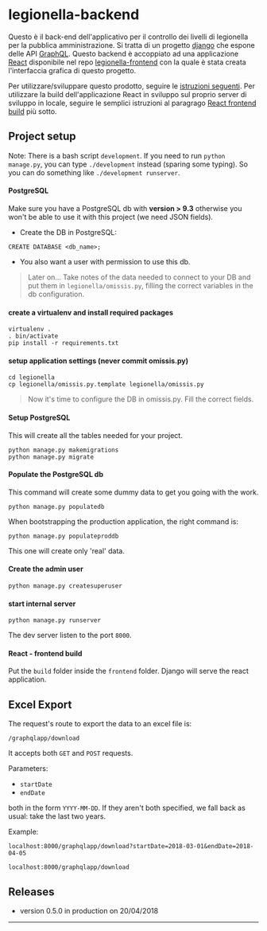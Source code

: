 # legionella-backend

Questo è il back-end dell'applicativo per il controllo dei livelli di legionella
per la pubblica amministrazione.
Si tratta di un progetto [django](https://www.djangoproject.com/) che espone
delle API [GraphQL](https://graphql.org/).
Questo backend è accoppiato ad una applicazione [React](https://reactjs.org/)
disponibile nel repo [legionella-frontend](https://github.com/RedTurtle/legionella-frontend) con
la quale è stata creata l'interfaccia grafica di questo progetto.


Per utilizzare/sviluppare questo prodotto, seguire le [istruzioni seguenti](#project-setup).
Per utilizzare la build dell'applicazione React in sviluppo sul proprio server di sviluppo in locale, seguire le semplici istruzioni al paragrago [React frontend build](#react---frontend-build) più sotto.


## Project setup

Note: There is a bash script `development`. If you need to run `python manage.py`,
you can type `./development` instead (sparing some typing). So you can do
something like `./development runserver`.


#### PostgreSQL

Make sure you have a PostgreSQL db with **version > 9.3** otherwise you won't be
able to use it with this project (we need JSON fields).

- Create the DB in PostgreSQL:

```
CREATE DATABASE <db_name>;
```

- You also want a user with permission to use this db.

> Later on...
> Take notes of the data needed to connect to your DB and put them in
> `legionella/omissis.py`, filling the correct variables in the db configuration.


#### create a virtualenv and install required packages

```
virtualenv .
. bin/activate
pip install -r requirements.txt
```


#### setup application settings (never commit omissis.py)

```
cd legionella
cp legionella/omissis.py.template legionella/omissis.py
```

> Now it's time to configure the DB in omissis.py. Fill the correct fields.


#### Setup PostgreSQL

This will create all the tables needed for your project.

```
python manage.py makemigrations
python manage.py migrate
```


#### Populate the PostgreSQL db

This command will create some dummy data to get you going with the work.

```
python manage.py populatedb
```

When bootstrapping the production application, the right command is:

```
python manage.py populateproddb
```

This one will create only 'real' data.


#### Create the admin user

```
python manage.py createsuperuser
```


#### start internal server

```
python manage.py runserver
```

The dev server listen to the port `8000`.


#### React - frontend build

Put the `build` folder inside the `frontend` folder.
Django will serve the react application.


## Excel Export

The request's route to export the data to an excel file is:

    /graphqlapp/download

It accepts both `GET` and `POST` requests.

Parameters:

- `startDate`
- `endDate`

both in the form `YYYY-MM-DD`. If they aren't both specified, we fall back as
usual: take the last two years.

Example:

    localhost:8000/graphqlapp/download?startDate=2018-03-01&endDate=2018-04-05

    localhost:8000/graphqlapp/download


## Releases

- version 0.5.0 in production on 20/04/2018


---
